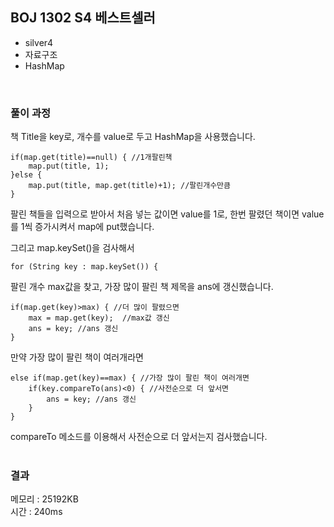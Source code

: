 
## BOJ 1302 S4 베스트셀러
- silver4
- 자료구조
- HashMap

<br>


### 풀이 과정

책 Title을 key로, 개수를 value로 두고 HashMap을 사용했습니다.

    if(map.get(title)==null) { //1개팔린책
		map.put(title, 1);
	}else {
		map.put(title, map.get(title)+1); //팔린개수만큼
	}

팔린 책들을 입력으로 받아서
처음 넣는 값이면 value를 1로, 
한번 팔렸던 책이면 value를 1씩 증가시켜서 
map에 put했습니다.

그리고 map.keySet()을 검사해서

    for (String key : map.keySet()) {

팔린 개수 max값을 찾고, 가장 많이 팔린 책 제목을 ans에 갱신했습니다.

    if(map.get(key)>max) { //더 많이 팔렸으면
		max = map.get(key);  //max값 갱신
		ans = key; //ans 갱신			
	}

만약 가장 많이 팔린 책이 여러개라면

    else if(map.get(key)==max) { //가장 많이 팔린 책이 여러개면
		if(key.compareTo(ans)<0) { //사전순으로 더 앞서면
			ans = key; //ans 갱신
		}
	}

compareTo 메소드를 이용해서 사전순으로 더 앞서는지 검사했습니다.  
<br>

### 결과
메모리 : 25192KB  
시간 : 240ms
 